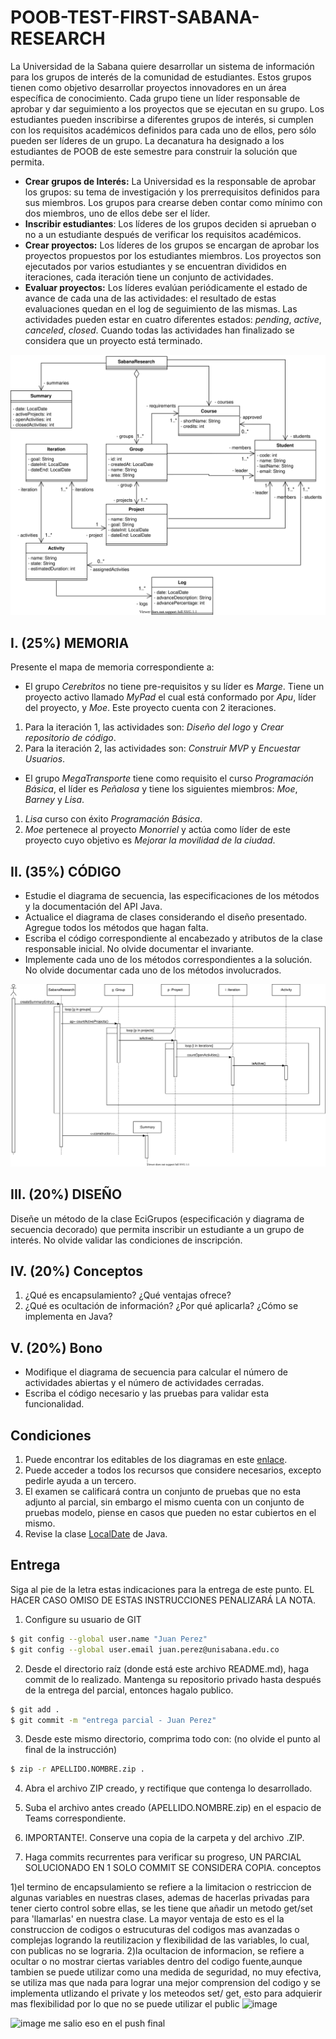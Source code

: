 # POOB-TEST-FIRST-SABANA-RESEARCH

La Universidad de la Sabana quiere desarrollar un sistema de información para los grupos de interés de la comunidad de estudiantes. Estos grupos tienen como objetivo desarrollar proyectos innovadores en un área específica de conocimiento. Cada grupo tiene un líder responsable de aprobar y dar seguimiento a los proyectos que se ejecutan en su grupo. Los estudiantes pueden inscribirse a diferentes grupos de interés, si cumplen con los requisitos académicos definidos para cada uno de ellos, pero sólo pueden ser líderes de un grupo. La decanatura ha designado a los estudiantes de POOB de este semestre para construir la solución que permita.

* **Crear grupos de Interés:** La Universidad es la responsable de aprobar los grupos: su tema de investigación y los prerrequisitos definidos para sus miembros. Los grupos para crearse deben contar como mínimo con dos miembros, uno de ellos debe ser el líder.
* **Inscribir estudiantes**: Los líderes de los grupos deciden si aprueban o no a un estudiante después de verificar los requisitos académicos.
* **Crear proyectos:** Los líderes de los grupos se encargan de aprobar los proyectos propuestos por los estudiantes miembros. Los proyectos son ejecutados por varios estudiantes y se encuentran divididos en iteraciones, cada iteración tiene un conjunto de actividades. 
* **Evaluar proyectos:** Los líderes evalúan periódicamente el estado de avance de cada una de las actividades: el resultado de estas evaluaciones quedan en el log de seguimiento de las mismas. Las actividades pueden estar en cuatro diferentes estados: *pending*, *active*, *canceled*, *closed*. Cuando todas las actividades han finalizado se considera que un proyecto está terminado.

![](img/classes-diagram.svg)

## I. (25%) MEMORIA

Presente el mapa de memoria correspondiente a:

* El grupo *Cerebritos* no tiene pre-requisitos y su líder es *Marge*. Tiene un proyecto activo llamado *MyPad* el cual está conformado por *Apu*, líder del proyecto, y *Moe*. Este proyecto cuenta con 2 iteraciones. 

1. Para la iteración 1, las actividades son: *Diseño del logo* y *Crear repositorio de código*.
2. Para la iteración 2, las actividades son: *Construir MVP* y *Encuestar Usuarios*.  

* El grupo *MegaTransporte* tiene como requisito el curso *Programación Básica*, el líder es *Peñalosa* y tiene los siguientes miembros: *Moe*, *Barney* y *Lisa*. 

1. *Lisa* curso con éxito *Programación Básica*. 
2. *Moe* pertenece al proyecto *Monorriel* y actúa como líder de este proyecto cuyo objetivo es *Mejorar la movilidad de la ciudad*.

## II. (35%) CÓDIGO

* Estudie el diagrama de secuencia, las especificaciones de los métodos y la documentación del API Java.
* Actualice el diagrama de clases considerando el diseño presentado. Agregue todos los métodos que hagan falta.
* Escriba el código correspondiente al encabezado y atributos de la clase responsable inicial. No olvide documentar el invariante.
* Implemente cada uno de los métodos correspondientes a la solución. No olvide documentar cada uno de los métodos involucrados.

![](img/sequence-diagram.svg)

## III. (20%) DISEÑO

Diseñe un método de la clase EciGrupos (especificación y diagrama de secuencia decorado) que permita inscribir un estudiante a un grupo de interés. No olvide validar las condiciones de inscripción.

## IV. (20%) Conceptos

1. ¿Qué es encapsulamiento? ¿Qué ventajas ofrece?
2. ¿Qué es ocultación de información? ¿Por qué aplicarla? ¿Cómo se implementa en Java?

## V. (20%) Bono

* Modifique el diagrama de secuencia para calcular el número de actividades abiertas y el número de actividades cerradas.
* Escriba el código necesario y las pruebas para validar esta funcionalidad.

## Condiciones

1. Puede encontrar los editables de los diagramas en este [enlace](https://unisabanaedu-my.sharepoint.com/:u:/g/personal/diegopt_unisabana_edu_co/ESYDrd-h2lFDjnEWv7D6qmIBMd89yuTTzS1Q7P4d68IUjQ?e=g9OcpW).
2. Puede acceder a todos los recursos que considere necesarios, excepto pedirle ayuda a un tercero.
3. El examen se calificará contra un conjunto de pruebas que no esta adjunto al parcial, sin embargo el mismo cuenta con un conjunto de pruebas modelo, piense en casos que pueden no estar cubiertos en el mismo.
4. Revise la clase [LocalDate](https://docs.oracle.com/javase/8/docs/api/java/time/LocalDate.html) de Java.

## Entrega

Siga al pie de la letra estas indicaciones para la entrega de este punto. EL HACER CASO OMISO DE ESTAS INSTRUCCIONES PENALIZARÁ LA NOTA.

1. Configure su usuario de GIT

```bash
$ git config --global user.name "Juan Perez"
$ git config --global user.email juan.perez@unisabana.edu.co
```

2. Desde el directorio raíz (donde está este archivo README.md), haga commit de lo realizado. Mantenga su repositorio privado hasta después de la entrega del parcial, entonces hagalo publico.

```bash
$ git add .
$ git commit -m "entrega parcial - Juan Perez"
```

3. Desde este mismo directorio, comprima todo con: (no olvide el punto al final de la instrucción)

```bash
$ zip -r APELLIDO.NOMBRE.zip .
```

4. Abra el archivo ZIP creado, y rectifique que contenga lo desarrollado.

5. Suba el archivo antes creado (APELLIDO.NOMBRE.zip) en el espacio de Teams correspondiente.

6. IMPORTANTE!. Conserve una copia de la carpeta y del archivo .ZIP.

7. Haga commits recurrentes para verificar su progreso, UN PARCIAL SOLUCIONADO EN 1 SOLO COMMIT SE CONSIDERA COPIA.
 conceptos
 
 
 1)el termino de encapsulamiento se refiere a la limitacion o restriccion de algunas variables en nuestras clases,
ademas de hacerlas privadas para tener cierto control sobre ellas, se les tiene que añadir un metodo get/set para
'llamarlas' en nuestra clase. La mayor ventaja de esto es el la construccion de codigos o estrucuturas del codigos
mas avanzadas o complejas logrando la reutilizacion y flexibilidad de las variables, lo cual, con publicas no
se lograria.
2)la ocultacion de informacion, se refiere a ocultar o no mostrar ciertas variables dentro del codigo fuente,aunque tambien se puede utilizar como una medida de seguridad, no muy efectiva, se utiliza mas que nada para lograr una mejor comprension del codigo y se implementa utlizando el private y los meteodos set/ get, esto para adquierir mas flexibilidad por lo que no se puede utilizar el public 
![image](https://user-images.githubusercontent.com/78420224/110189429-0afce880-7ded-11eb-9d27-f93654f1d715.png)

![image](https://user-images.githubusercontent.com/78420224/110189628-abeba380-7ded-11eb-9ae3-276f0a8d1a20.png)
me salio eso en el push final 
